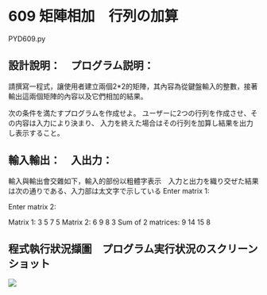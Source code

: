 # 609 矩陣相加　行列の加算
PYD609.py
## 設計說明：　プログラム説明：
請撰寫一程式，讓使用者建立兩個2*2的矩陣，其內容為從鍵盤輸入的整數，接著輸出這兩個矩陣的內容以及它們相加的結果。

次の条件を満たすプログラムを作成せよ。
ユーザーに2つの行列を作成させ、その内容は入力により決まり、
入力を終えた場合はその行列を加算し結果を出力し表示すること。

## 輸入輸出：　入出力：
輸入與輸出會交雜如下，輸入的部份以粗體字表示　入力と出力を織り交ぜた結果は次の通りである、入力部は太文字で示している
Enter matrix 1:

[1, 1]: **3**

[1, 2]: **5**

[2, 1]: **7**

[2, 2]: **5**

Enter matrix 2:

[1, 1]: **6**

[1, 2]: **9**

[2, 1]: **8**

[2, 2]: **3**


Matrix 1:
3 5 
7 5 
Matrix 2:
6 9 
8 3 
Sum of 2 matrices:
9 14 
15 8 

## 程式執行狀況擷圖　プログラム実行状況のスクリーンショット
![](https://i.imgur.com/Kf5dKpF.png)

